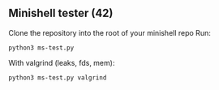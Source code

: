 ## Minishell tester (42)

Clone the repository into the root of your minishell repo
Run: 
```
python3 ms-test.py
```
With valgrind (leaks, fds, mem):
```
python3 ms-test.py valgrind
```

